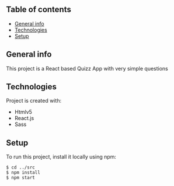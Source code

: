 ## Table of contents
* [General info](#general-info)
* [Technologies](#technologies)
* [Setup](#setup)

## General info
This project is a React based Quizz App with very simple questions
	
## Technologies
Project is created with:
* Htmlv5
* React.js
* Sass
	
## Setup
To run this project, install it locally using npm:

```
$ cd ../src
$ npm install
$ npm start

